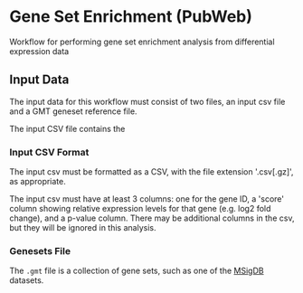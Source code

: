 # Gene Set Enrichment (PubWeb)

Workflow for performing gene set enrichment analysis from differential expression data

## Input Data

The input data for this workflow must consist of two files, an input csv file and a
GMT geneset reference file. 

The input CSV file contains the 

### Input CSV Format

The input csv must be formatted as a CSV, with the file
extension '.csv[.gz]', as appropriate.

The input csv must have at least 3 columns: one for the gene ID, a 'score' column showing relative expression levels for that gene (e.g. log2 fold change), and a p-value column. There may be additional columns in the csv, but they will be ignored
in this analysis.

### Genesets File

The `.gmt` file is a collection of gene sets, such as one of the [MSigDB](http://www.gsea-msigdb.org/gsea/downloads.jsp) datasets. 
